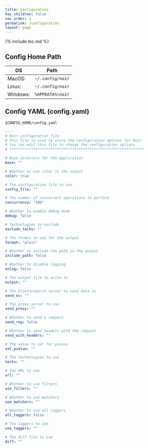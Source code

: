 ```yaml
---
title: Configuration
has_children: false
nav_order: 1
permalink: /configuration
layout: page
---
```


{% include toc.md %}

## Config Home Path

| OS | Path |
|---|---|
| MacOS: | `~/.config/noir` |
| Linux: | `~/.config/noir` |
| Windows: | `%APPDATA%\noir` |

## Config YAML (config.yaml)

`$CONFIG_HOME/config.yaml` 

```yaml
---
# Noir configuration file
# This file is used to store the configuration options for Noir.
# You can edit this file to change the configuration options.
# **************************************************************

# Base directory for the application
base: ""

# Whether to use color in the output
color: true

# The configuration file to use
config_file: ""

# The number of concurrent operations to perform
concurrency: "100"

# Whether to enable debug mode
debug: false

# Technologies to exclude
exclude_techs: ""

# The format to use for the output
format: "plain"

# Whether to include the path in the output
include_path: false

# Whether to disable logging
nolog: false

# The output file to write to
output: ""

# The Elasticsearch server to send data to
send_es: ""

# The proxy server to use
send_proxy: ""

# Whether to send a request
send_req: false

# Whether to send headers with the request
send_with_headers: ""

# The value to set for pvalue
set_pvalue: ""

# The technologies to use
techs: ""

# The URL to use
url: ""

# Whether to use filters
use_filters: ""

# Whether to use matchers
use_matchers: ""

# Whether to use all taggers
all_taggers: false

# The taggers to use
use_taggers: ""

# The diff file to use
diff: ""
```